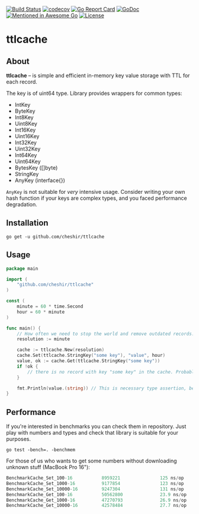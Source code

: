 [![Build Status](https://github.com/cheshir/ttlcache/actions/workflows/go.yml/badge.svg)](https://github.com/cheshir/ttlcache/actions/workflows/go.yml)
[![codecov](https://codecov.io/gh/cheshir/ttlcache/branch/main/graph/badge.svg?token=WsaH2t9dGh)](https://codecov.io/gh/cheshir/ttlcache)
[![Go Report Card](https://goreportcard.com/badge/cheshir/ttlcache)](https://goreportcard.com/report/github.com/cheshir/ttlcache)
[![GoDoc](https://godoc.org/github.com/cheshir/ttlcache?status.svg)](https://godoc.org/github.com/cheshir/ttlcache)
[![Mentioned in Awesome Go](https://awesome.re/mentioned-badge-flat.svg)](https://github.com/avelino/awesome-go)
[![License](https://img.shields.io/badge/license-MIT-blue.svg)](https://github.com/cheshir/go-mq/blob/master/LICENSE)

# ttlcache

## About

**ttlcache** – is simple and efficient in-memory key value storage with TTL for each record.

The key is of uint64 type. Library provides wrappers for common types:

* IntKey
* ByteKey
* Int8Key
* Uint8Key
* Int16Key
* Uint16Key
* Int32Key
* Uint32Key
* Int64Key
* Uint64Key
* BytesKey ([]byte)
* StringKey
* AnyKey (interface{})

`AnyKey` is not suitable for _very_ intensive usage. Consider writing your own hash function if your keys are complex types, 
and you faced performance degradation.

## Installation

`go get -u github.com/cheshir/ttlcache`

## Usage

```go
package main

import (
    "github.com/cheshir/ttlcache"
)

const (
    minute = 60 * time.Second
    hour = 60 * minute
)

func main() {
    // How often we need to stop the world and remove outdated records.
    resolution := minute

    cache := ttlcache.New(resolution)
    cache.Set(ttlcache.StringKey("some key"), "value", hour)
    value, ok := cache.Get(ttlcache.StringKey("some key"))
    if !ok {
        // there is no record with key "some key" in the cache. Probably it has been expired.
    }

    fmt.Println(value.(string)) // This is necessary type assertion, because returned value is of interface{} type.
}
```

## Performance

If you're interested in benchmarks you can check them in repository.
Just play with numbers and types and check that library is suitable for your purposes.

`go test -bench=. -benchmem`

For those of us who wants to get some numbers without downloading unknown stuff (MacBook Pro 16"):

```go
BenchmarkCache_Set_100-16           8959221               125 ns/op
BenchmarkCache_Set_1000-16          9177854               123 ns/op
BenchmarkCache_Set_10000-16         9247304               131 ns/op
BenchmarkCache_Get_100-16           50562800              23.9 ns/op
BenchmarkCache_Get_1000-16          47270793              26.9 ns/op
BenchmarkCache_Get_10000-16         42578484              27.7 ns/op

```
